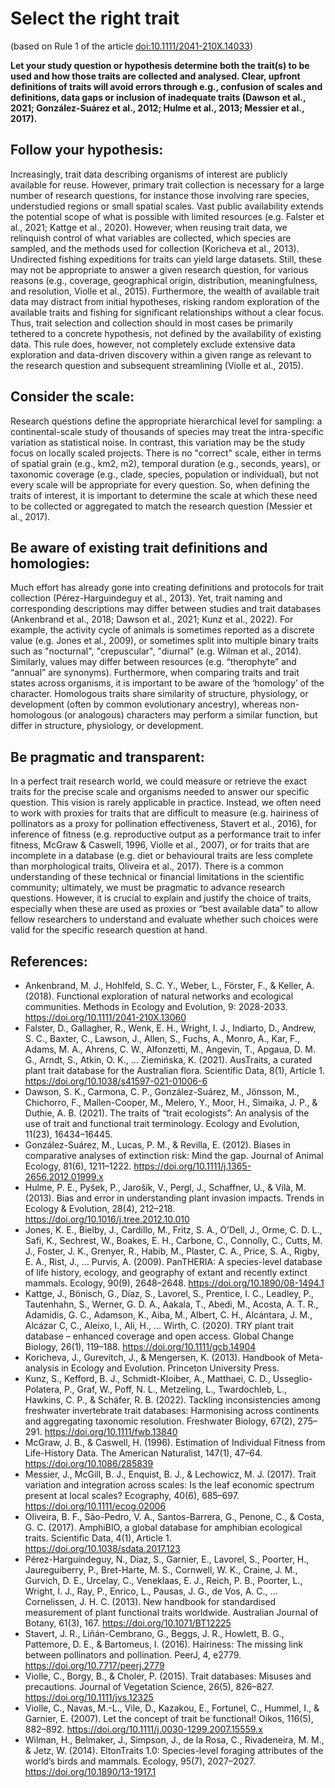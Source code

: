 # Select the right trait
(based on Rule 1 of the article [doi:10.1111/2041-210X.14033](https://doi.org/10.1111/2041-210X.14033))

**Let your study question or hypothesis determine both the trait(s) to be used and how those traits are collected and analysed. Clear, upfront definitions of traits will avoid errors through e.g., confusion of scales and definitions, data gaps or inclusion of inadequate traits (Dawson et al., 2021; González-Suárez et al., 2012; Hulme et al., 2013; Messier et al., 2017).**

## Follow your hypothesis: 
Increasingly, trait data describing organisms of interest are publicly available for reuse. However, primary trait collection is necessary for a large number of research questions, for instance those involving rare species, understudied regions or small spatial scales. Vast public availability extends the potential scope of what is possible with limited resources (e.g. Falster et al., 2021; Kattge et al., 2020). However, when reusing trait data, we relinquish control of what variables are collected, which species are sampled, and the methods used for collection (Koricheva et al., 2013). Undirected fishing expeditions for traits can yield large datasets. Still, these may not be appropriate to answer a given research question, for various reasons (e.g., coverage, geographical origin, distribution, meaningfulness, and resolution, Violle et al., 2015). Furthermore, the wealth of available trait data may distract from initial hypotheses, risking random exploration of the available traits and fishing for significant relationships without a clear focus. Thus, trait selection and collection should in most cases be primarily tethered to a concrete hypothesis, not defined by the availability of existing data. This rule does, however, not completely exclude extensive data exploration and data-driven discovery within a given range as relevant to the research question and subsequent streamlining (Violle et al., 2015). 

## Consider the scale: 
Research questions define the appropriate hierarchical level for sampling: a continental-scale study of thousands of species may treat the intra-specific variation as statistical noise. In contrast, this variation may be the study focus on locally scaled projects. There is no "correct" scale, either in terms of spatial grain (e.g., km2, m2), temporal duration (e.g., seconds, years), or taxonomic coverage (e.g., clade, species, population or individual), but not every scale will be appropriate for every question. So, when defining the traits of interest, it is important to determine the scale at which these need to be collected or aggregated to match the research question (Messier et al., 2017). 

## Be aware of existing trait definitions and homologies: 
Much effort has already gone into creating definitions and protocols for trait collection (Pérez-Harguindeguy et al., 2013). Yet, trait naming and corresponding descriptions may differ between studies and trait databases (Ankenbrand et al., 2018; Dawson et al., 2021; Kunz et al., 2022). For example, the activity cycle of animals is sometimes reported as a discrete value (e.g. Jones et al., 2009), or sometimes split into multiple binary traits such as "nocturnal", "crepuscular", "diurnal" (e.g. Wilman et al., 2014). Similarly, values may differ between resources (e.g. “therophyte” and “annual” are synonyms). Furthermore, when comparing traits and trait states across organisms, it is important to be aware of the ‘homology’ of the character. Homologous traits share similarity of structure, physiology, or development (often by common evolutionary ancestry), whereas non-homologous (or analogous) characters may perform a similar function, but differ in structure, physiology, or development.      

## Be pragmatic and transparent: 
In a perfect trait research world, we could measure or retrieve the exact traits for the precise scale and organisms needed to answer our specific question. This vision is rarely applicable in practice. Instead, we often need to work with proxies for traits that are difficult to measure (e.g. hairiness of pollinators as a proxy for pollination effectiveness, Stavert et al., 2016), for inference of fitness (e.g. reproductive output as a performance trait to infer fitness, McGraw & Caswell, 1996, Violle et al., 2007), or for traits that are incomplete in a database (e.g. diet or behavioural traits are less complete than morphological traits, Oliveira et al., 2017). There is a common understanding of these technical or financial limitations in the scientific community; ultimately, we must be pragmatic to advance research questions. However, it is crucial to explain and justify the choice of traits, especially when these are used as proxies or “best available data” to allow fellow researchers to understand and evaluate whether such choices were valid for the specific research question at hand.  

## References:
* Ankenbrand, M. J., Hohlfeld, S. C. Y., Weber, L., Förster, F., & Keller, A. (2018). Functional exploration of natural networks and ecological communities. Methods in Ecology and Evolution, 9: 2028-2033. https://doi.org/10.1111/2041-210X.13060
* Falster, D., Gallagher, R., Wenk, E. H., Wright, I. J., Indiarto, D., Andrew, S. C., Baxter, C., Lawson, J., Allen, S., Fuchs, A., Monro, A., Kar, F., Adams, M. A., Ahrens, C. W., Alfonzetti, M., Angevin, T., Apgaua, D. M. G., Arndt, S., Atkin, O. K., … Ziemińska, K. (2021). AusTraits, a curated plant trait database for the Australian flora. Scientific Data, 8(1), Article 1. https://doi.org/10.1038/s41597-021-01006-6
* Dawson, S. K., Carmona, C. P., González-Suárez, M., Jönsson, M., Chichorro, F., Mallen-Cooper, M., Melero, Y., Moor, H., Simaika, J. P., & Duthie, A. B. (2021). The traits of “trait ecologists”: An analysis of the use of trait and functional trait terminology. Ecology and Evolution, 11(23), 16434–16445.
* González-Suárez, M., Lucas, P. M., & Revilla, E. (2012). Biases in comparative analyses of extinction risk: Mind the gap. Journal of Animal Ecology, 81(6), 1211–1222. https://doi.org/10.1111/j.1365-2656.2012.01999.x
* Hulme, P. E., Pyšek, P., Jarošík, V., Pergl, J., Schaffner, U., & Vilà, M. (2013). Bias and error in understanding plant invasion impacts. Trends in Ecology & Evolution, 28(4), 212–218. https://doi.org/10.1016/j.tree.2012.10.010
* Jones, K. E., Bielby, J., Cardillo, M., Fritz, S. A., O’Dell, J., Orme, C. D. L., Safi, K., Sechrest, W., Boakes, E. H., Carbone, C., Connolly, C., Cutts, M. J., Foster, J. K., Grenyer, R., Habib, M., Plaster, C. A., Price, S. A., Rigby, E. A., Rist, J., … Purvis, A. (2009). PanTHERIA: A species-level database of life history, ecology, and geography of extant and recently extinct mammals. Ecology, 90(9), 2648–2648. https://doi.org/10.1890/08-1494.1
* Kattge, J., Bönisch, G., Díaz, S., Lavorel, S., Prentice, I. C., Leadley, P., Tautenhahn, S., Werner, G. D. A., Aakala, T., Abedi, M., Acosta, A. T. R., Adamidis, G. C., Adamson, K., Aiba, M., Albert, C. H., Alcántara, J. M., Alcázar C, C., Aleixo, I., Ali, H., … Wirth, C. (2020). TRY plant trait database – enhanced coverage and open access. Global Change Biology, 26(1), 119–188. https://doi.org/10.1111/gcb.14904
* Koricheva, J., Gurevitch, J., & Mengersen, K. (2013). Handbook of Meta-analysis in Ecology and Evolution. Princeton University Press.
* Kunz, S., Kefford, B. J., Schmidt-Kloiber, A., Matthaei, C. D., Usseglio-Polatera, P., Graf, W., Poff, N. L., Metzeling, L., Twardochleb, L., Hawkins, C. P., & Schäfer, R. B. (2022). Tackling inconsistencies among freshwater invertebrate trait databases: Harmonising across continents and aggregating taxonomic resolution. Freshwater Biology, 67(2), 275–291. https://doi.org/10.1111/fwb.13840
* McGraw, J. B., & Caswell, H. (1996). Estimation of Individual Fitness from Life-History Data. The American Naturalist, 147(1), 47–64. https://doi.org/10.1086/285839
* Messier, J., McGill, B. J., Enquist, B. J., & Lechowicz, M. J. (2017). Trait variation and integration across scales: Is the leaf economic spectrum present at local scales? Ecography, 40(6), 685–697. https://doi.org/10.1111/ecog.02006
* Oliveira, B. F., São-Pedro, V. A., Santos-Barrera, G., Penone, C., & Costa, G. C. (2017). AmphiBIO, a global database for amphibian ecological traits. Scientific Data, 4(1), Article 1. https://doi.org/10.1038/sdata.2017.123
* Pérez-Harguindeguy, N., Díaz, S., Garnier, E., Lavorel, S., Poorter, H., Jaureguiberry, P., Bret-Harte, M. S., Cornwell, W. K., Craine, J. M., Gurvich, D. E., Urcelay, C., Veneklaas, E. J., Reich, P. B., Poorter, L., Wright, I. J., Ray, P., Enrico, L., Pausas, J. G., de Vos, A. C., … Cornelissen, J. H. C. (2013). New handbook for standardised measurement of plant functional traits worldwide. Australian Journal of Botany, 61(3), 167. https://doi.org/10.1071/BT12225
* Stavert, J. R., Liñán-Cembrano, G., Beggs, J. R., Howlett, B. G., Pattemore, D. E., & Bartomeus, I. (2016). Hairiness: The missing link between pollinators and pollination. PeerJ, 4, e2779. https://doi.org/10.7717/peerj.2779
* Violle, C., Borgy, B., & Choler, P. (2015). Trait databases: Misuses and precautions. Journal of Vegetation Science, 26(5), 826–827. https://doi.org/10.1111/jvs.12325
* Violle, C., Navas, M.-L., Vile, D., Kazakou, E., Fortunel, C., Hummel, I., & Garnier, E. (2007). Let the concept of trait be functional! Oikos, 116(5), 882–892. https://doi.org/10.1111/j.0030-1299.2007.15559.x
* Wilman, H., Belmaker, J., Simpson, J., de la Rosa, C., Rivadeneira, M. M., & Jetz, W. (2014). EltonTraits 1.0: Species-level foraging attributes of the world’s birds and mammals. Ecology, 95(7), 2027–2027. https://doi.org/10.1890/13-1917.1
